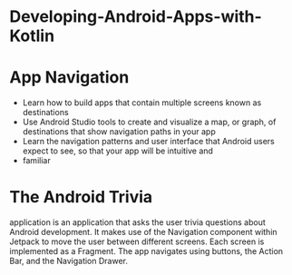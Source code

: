 # Developing-Android-Apps-with-Kotlin



# App Navigation
* Learn how to build apps that contain multiple screens known as destinations
* Use Android Studio tools to create and visualize a map, or graph, of destinations that show navigation paths in your app
* Learn the navigation patterns and user interface that Android users expect to see, so that your app will be intuitive and
* familiar

# The Android Trivia 
application is an application that asks the user trivia questions about Android development. It makes use 
 of the Navigation component within Jetpack to move the user between different screens. Each screen is implemented as a
 Fragment. The app navigates using buttons, the Action Bar, and the Navigation Drawer.
